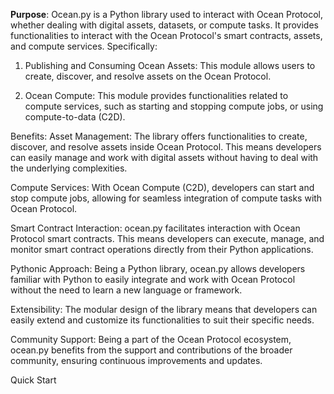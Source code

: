 **Purpose**:
Ocean.py is a Python library used to interact with Ocean Protocol, whether dealing with digital assets, datasets, or compute tasks. It provides functionalities to interact with the Ocean Protocol's smart contracts, assets, and compute services. Specifically:

1) Publishing and Consuming Ocean Assets: This module allows users to create, discover, and resolve assets on the Ocean Protocol.

2) Ocean Compute: This module provides functionalities related to compute services, such as starting and stopping compute jobs, or using compute-to-data (C2D).


Benefits: 
Asset Management: The library offers functionalities to create, discover, and resolve assets inside Ocean Protocol. This means developers can easily manage and work with digital assets without having to deal with the underlying complexities.

Compute Services: With Ocean Compute (C2D), developers can start and stop compute jobs, allowing for seamless integration of compute tasks with Ocean Protocol.

Smart Contract Interaction: ocean.py facilitates interaction with Ocean Protocol smart contracts. This means developers can execute, manage, and monitor smart contract operations directly from their Python applications.

Pythonic Approach: Being a Python library, ocean.py allows developers familiar with Python to easily integrate and work with Ocean Protocol without the need to learn a new language or framework.

Extensibility: The modular design of the library means that developers can easily extend and customize its functionalities to suit their specific needs.

Community Support: Being a part of the Ocean Protocol ecosystem, ocean.py benefits from the support and contributions of the broader community, ensuring continuous improvements and updates.

Quick Start
